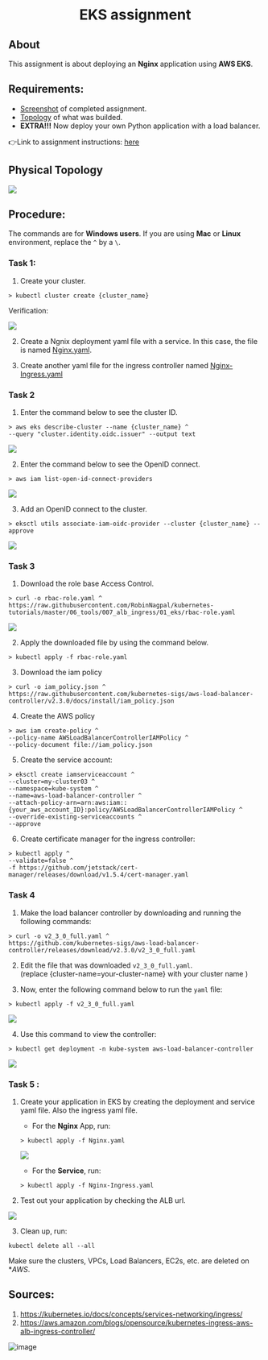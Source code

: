 <h1 align=center>EKS assignment</h1>   

## About

This assignment is about deploying an **Nginx** application using **AWS EKS**.

## Requirements:
- [Screenshot](https://github.com/ibrahima1289/EKS_ASGMT/blob/main/images/EKS-Assign9.PNG) of completed assignment.
- [Topology](https://github.com/ibrahima1289/EKS_ASGMT/blob/main/eks-topology.PNG) of what was builded.
- **EXTRA!!!** Now deploy your own Python application with a load balancer.

👉Link to assignment instructions: [here](https://github.com/kura-labs-org/EKS_ASGMT/blob/main/EKS%20assignment.pdf)  

## Physical Topology

![](eks-topology.PNG)

## Procedure:

The commands are for **Windows users**. If you are using **Mac** or **Linux** environment, replace the `^` by a `\`.

### Task 1: 

1. Create your cluster.

```
> kubectl cluster create {cluster_name}
```

Verification: 

![](images/EKS-Assign1.PNG)

2. Create a Ngnix deployment yaml file with a service. In this case, the file is named [Nginx.yaml](https://github.com/ibrahima1289/EKS_ASGMT/blob/main/Nginx.yaml).

3. Create another yaml file for the ingress controller named [Nginx-Ingress.yaml](https://github.com/ibrahima1289/EKS_ASGMT/blob/main/Nginx-Ingress.yaml)

### Task 2

1. Enter the command below to see the cluster ID.

```
> aws eks describe-cluster --name {cluster_name} ^ 
--query "cluster.identity.oidc.issuer" --output text
```

![](images/EKS-Assign2.PNG)


2. Enter the command below to see the OpenID connect.

```
> aws iam list-open-id-connect-providers
```
![](images/EKS-Assign4.PNG)

3. Add an OpenID connect to the cluster.

```
> eksctl utils associate-iam-oidc-provider --cluster {cluster_name} --approve
```
![](images/EKS-Assign3.PNG)

### Task 3

1. Download the role base Access Control.

```
> curl -o rbac-role.yaml ^ 
https://raw.githubusercontent.com/RobinNagpal/kubernetes-tutorials/master/06_tools/007_alb_ingress/01_eks/rbac-role.yaml 
```
![](images/EKS-Assign5.PNG)

2. Apply the downloaded file by using the command below.

```
> kubectl apply -f rbac-role.yaml
```

3. Download the iam policy

```
> curl -o iam_policy.json ^
https://raw.githubusercontent.com/kubernetes-sigs/aws-load-balancer-controller/v2.3.0/docs/install/iam_policy.json
```

4. Create the AWS policy 

```
> aws iam create-policy ^
--policy-name AWSLoadBalancerControllerIAMPolicy ^
--policy-document file://iam_policy.json
```

5. Create the service account: 

```
> eksctl create iamserviceaccount ^
--cluster=my-cluster03 ^
--namespace=kube-system ^
--name=aws-load-balancer-controller ^
--attach-policy-arn=arn:aws:iam::{your_aws_account_ID}:policy/AWSLoadBalancerControllerIAMPolicy ^
--override-existing-serviceaccounts ^
--approve
``` 
	
6.  Create certificate manager for the ingress controller:

```
> kubectl apply ^
--validate=false ^
-f https://github.com/jetstack/cert-manager/releases/download/v1.5.4/cert-manager.yaml
```

### Task 4

1. Make the load balancer controller by downloading and running the following commands:

```
> curl -o v2_3_0_full.yaml ^
https://github.com/kubernetes-sigs/aws-load-balancer-controller/releases/download/v2.3.0/v2_3_0_full.yaml
```

2. Edit the file that was downloaded `v2_3_0_full.yaml`.<br> 
(replace {cluster-name=your-cluster-name} with your cluster name )

3. Now, enter the following command below to run the `yaml` file:

```
> kubectl apply -f v2_3_0_full.yaml
```
![](images/EKS-Assign6.PNG)

4. Use this command to view the controller: 

```
> kubectl get deployment -n kube-system aws-load-balancer-controller
```
![](images/EKS-Assign7.PNG)


### Task 5 : 

1. Create your application in EKS by creating the deployment and service yaml file. Also the ingress yaml file. 

	* For the **Nginx** App, run:
	```
  	> kubectl apply -f Nginx.yaml
	```
	![](images/EKS-Assign8.PNG)
	
	* For the **Service**, run:
	```
	> kubectl apply -f Nginx-Ingress.yaml
	```

2. Test out your application by checking the ALB url.

![](images/EKS-Assign9.PNG)

3. Clean up, run:
```
kubectl delete all --all
```

Make sure the clusters, VPCs, Load Balancers, EC2s, etc. are deleted on **AWS*.

	

## Sources:

1. https://kubernetes.io/docs/concepts/services-networking/ingress/
2. https://aws.amazon.com/blogs/opensource/kubernetes-ingress-aws-alb-ingress-controller/



![image](https://encrypted-tbn0.gstatic.com/images?q=tbn:ANd9GcRcO3uI0ECzZUMHNrbDPkM2IXhL3MzAQsmGCg&usqp=CAU)
